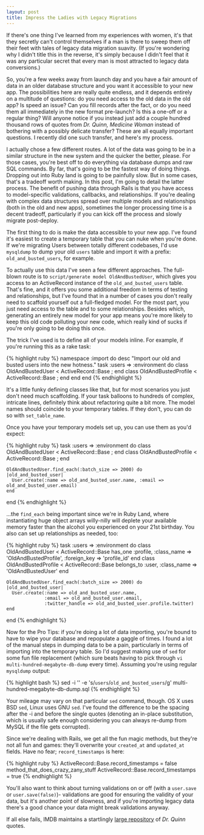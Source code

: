 ```yaml
---
layout: post
title: Impress the Ladies with Legacy Migrations
---
```


If there's one thing I've learned from my experiences with women, it's that they secretly can't control themselves if a man is there to sweep them off their feet with tales of legacy data migration suavity. (If you're wondering why I didn't title this in the reverse, it's simply because I didn't feel that it was any particular secret that every man is most attracted to legacy data conversions.)

So, you're a few weeks away from launch day and you have a fair amount of data in an older database structure and you want it accessible to your new app. The possibilities here are really quite endless, and it depends entirely on a multitude of questions: do you need access to the old data in the old app? Is speed an issue? Can you fill records after the fact, or do you need them all immediately in the new format pre-launch? Is this a one-off or a regular thing? Will anyone notice if you instead just add a couple hundred thousand rows of quotes from *Dr. Quinn, Medicine Woman* instead of bothering with a possibly delicate transfer? These are all equally important questions. I recently did one such transfer, and here's my process.

I actually chose a few different routes. A lot of the data was going to be in a similar structure in the new system and the quicker the better, please. For those cases, you're best off to do everything via database dumps and raw SQL commands. By far, that's going to be the fastest way of doing things. Dropping out into Ruby land is going to be painfully slow. But in some cases, that's a tradeoff worth making. In this post, I'm going to detail the latter process. The benefit of pushing data through Rails is that you have access to model-specific validations, callbacks, and relationships. If you're dealing with complex data structures spread over multiple models and relationships (both in the old and new apps), sometimes the longer processing time is a decent tradeoff, particularly if you can kick off the process and slowly migrate post-deploy.

The first thing to do is make the data accessible to your new app. I've found it's easiest to create a temporary table that you can nuke when you're done. If we're migrating Users between totally different codebases, I'd use `mysqldump` to dump your old `users` table and import it with a prefix: `old_and_busted_users`, for example.

To actually use this data I've seen a few different approaches. The full-blown route is to `script/generate model OldAndBustedUser`, which gives you access to an ActiveRecord instance of the `old_and_busted_users` table. That's fine, and it offers you some additional freedom in terms of testing and relationships, but I've found that in a number of cases you don't really need to scaffold yourself out a full-fledged model. For the most part, you just need access to the table and to some relationships. Besides which, generating an entirely new model for your app means you're more likely to keep this old code polluting your new code, which really kind of sucks if you're only going to be doing this once.

The trick I've used is to define all of your models inline. For example, if you're running this as a rake task:

{% highlight ruby %}
  namespace :import do
    desc "Import our old and busted users into the new hotness."
    task :users => :environment do
      class OldAndBustedUser < ActiveRecord::Base ; end
      class OldAndBustedProfile < ActiveRecord::Base ; end
    end
  end
{% endhighlight %}
    
It's a little funky defining classes like that, but for most scenarios you just don't need much scaffolding. If your task balloons to hundreds of complex, intricate lines, definitely think about refactoring quite a bit more. The model names should coincide to your temporary tables. If they don't, you can do so with `set_table_name`.

Once you have your temporary models set up, you can use them as you'd expect:

{% highlight ruby %}
  task :users => :environment do
    class OldAndBustedUser < ActiveRecord::Base ; end
    class OldAndBustedProfile < ActiveRecord::Base ; end
    
    OldAndBustedUser.find_each(:batch_size => 2000) do |old_and_busted_user|
      User.create(:name => old_and_busted_user.name, :email => old_and_busted_user.email)
    end
  end
{% endhighlight %}
    
...the `find_each` being important since we're in Ruby Land, where instantiating huge object arrays willy-nilly will deplete your available memory faster than the alcohol you experienced on your 21st birthday. You also can set up relationships as needed, too:

{% highlight ruby %}
  task :users => :environment do
    class OldAndBustedUser < ActiveRecord::Base
      has_one :profile, :class_name => 'OldAndBustedProfile', :foreign_key => 'profile_id'
    end
    class OldAndBustedProfile < ActiveRecord::Base
      belongs_to :user, :class_name => 'OldAndBustedUser'
    end

    OldAndBustedUser.find_each(:batch_size => 2000) do |old_and_busted_user|
      User.create(:name => old_and_busted_user.name,
                  :email => old_and_busted_user.email,
                  :twitter_handle => old_and_busted_user.profile.twitter)
    end
  end
{% endhighlight %}

Now for the Pro Tips: if you're doing a lot of data importing, you're bound to have to wipe your database and repopulate a gaggle of times. I found a lot of the manual steps in dumping data to be a pain, particularly in terms of importing into the temporary table. So I'd suggest making use of `sed` for some fun file replacement (which sure beats having to pick through `vi multi-hundred-megabyte-db-dump` every time). Assuming you're using regular `mysqldump` output:

{% highlight bash %}
  sed -i '' -e 's/`users`/`old_and_busted_users`/g' multi-hundred-megabyte-db-dump.sql
{% endhighlight %}

Your mileage may vary on that particular `sed` command, though. OS X uses BSD `sed`, Linux uses GNU `sed`. I've found the difference to be the spacing after the -i and before the single quotes (denoting an in-place substitution, which is usually safe enough considering you can always re-dump from MySQL if the file gets corrupted).

Since we're dealing with Rails, we get all the fun magic methods, but they're not all fun and games: they'll overwrite your `created_at` and `updated_at` fields. Have no fear; `record_timestamps` is here:

{% highlight ruby %}
  ActiveRecord::Base.record_timestamps = false
  method_that_does_crazy_zany_stuff
  ActiveRecord::Base.record_timestamps = true
{% endhighlight %}

You'll also want to think about turning validations on or off (with a `user.save` or `user.save(false)`)- validations are good for ensuring the validity of your data, but it's another point of slowness, and if you're importing legacy data there's a good chance your data might break validations anyway.

If all else fails, IMDB maintains a startlingly [large repository](http://www.imdb.com/title/tt0103405/quotes) of *Dr. Quinn* quotes.